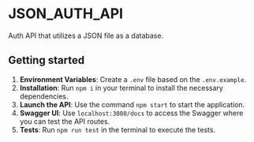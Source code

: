 # JSON_AUTH_API

Auth API that utilizes a JSON file as a database.

## Getting started

1. **Environment Variables**: Create a `.env` file based on the `.env.example`.
2. **Installation**: Run `npm i` in your terminal to install the necessary dependencies.
3. **Launch the API**: Use the command `npm start` to start the application.
4. **Swagger UI**: Use `localhost:3000/docs` to access the Swagger where you can test the API routes.
5. **Tests**: Run `npm run test` in the terminal to execute the tests.
